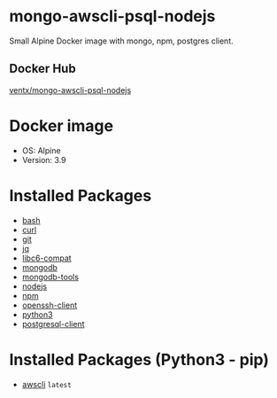 # mongo-awscli-psql-nodejs

Small Alpine Docker image with mongo, npm, postgres client.

## Docker Hub

[ventx/mongo-awscli-psql-nodejs](https://cloud.docker.com/u/ventx/repository/docker/ventx/mongo-awscli-psql-nodejs)


# Docker image

* OS: Alpine
* Version: 3.9


# Installed Packages

* [bash](https://pkgs.alpinelinux.org/package/v3.9/community/x86_64/bash)
* [curl](https://pkgs.alpinelinux.org/package/v3.9/community/x86_64/curl)
* [git](https://pkgs.alpinelinux.org/package/v3.9/community/x86_64/git)
* [jq](https://pkgs.alpinelinux.org/package/v3.9/community/x86_64/jq)
* [libc6-compat](https://pkgs.alpinelinux.org/package/v3.9/community/x86_64/libc6-compat)
* [mongodb](https://pkgs.alpinelinux.org/package/v3.9/community/x86_64/mongodb)
* [mongodb-tools](https://pkgs.alpinelinux.org/package/v3.9/community/x86_64/mongodb-tools)
* [nodejs](https://pkgs.alpinelinux.org/package/v3.9/community/x86_64/nodejs)
* [npm](https://pkgs.alpinelinux.org/package/v3.9/community/x86_64/bpm)
* [openssh-client](https://pkgs.alpinelinux.org/package/v3.9/community/x86_64/openssh-client)
* [python3](https://pkgs.alpinelinux.org/package/v3.9/community/x86_64/python3)
* [postgresql-client](https://pkgs.alpinelinux.org/package/v3.9/community/x86_64/postgresql-client)


# Installed Packages (Python3 - pip)

* [awscli](https://pypi.org/project/awscli/) `latest`

